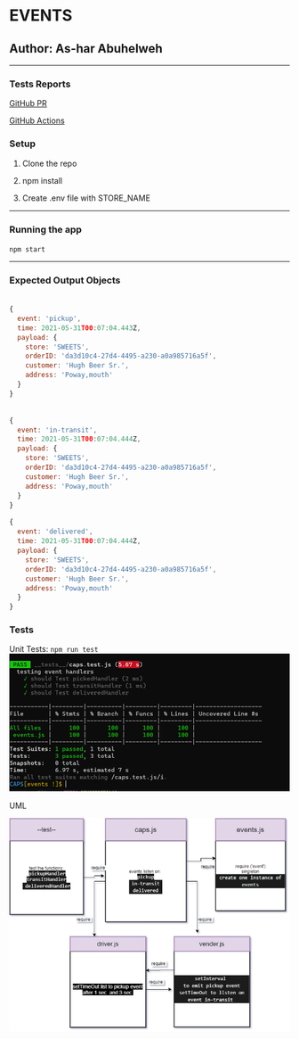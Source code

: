 # EVENTS



## Author: As-har Abuhelweh
<hr>

### Tests Reports



[GitHub PR](https://github.com/asharabuhelweh/CAPS/pulls)


[GitHub Actions](https://github.com/asharabuhelweh/CAPS/actions)


### Setup

1. Clone the repo

2. npm install  

3. Create .env file with STORE_NAME



<hr>


### Running the app

`npm start`

<hr>


### Expected Output Objects
```js 

{
  event: 'pickup',
  time: 2021-05-31T00:07:04.443Z,
  payload: {
    store: 'SWEETS',
    orderID: 'da3d10c4-27d4-4495-a230-a0a985716a5f',
    customer: 'Hugh Beer Sr.',
    address: 'Poway,mouth'
  }
}
```
```js

{
  event: 'in-transit',
  time: 2021-05-31T00:07:04.444Z,
  payload: {
    store: 'SWEETS',
    orderID: 'da3d10c4-27d4-4495-a230-a0a985716a5f',
    customer: 'Hugh Beer Sr.',
    address: 'Poway,mouth'
  }
}
```

```js
{
  event: 'delivered',
  time: 2021-05-31T00:07:04.444Z,
  payload: {
    store: 'SWEETS',
    orderID: 'da3d10c4-27d4-4495-a230-a0a985716a5f',
    customer: 'Hugh Beer Sr.',
    address: 'Poway,mouth'
  }
}
```
### Tests


Unit Tests:
 `npm run test`
![test](assets/tt.PNG)

UML

![UMl](assets/uml.png)